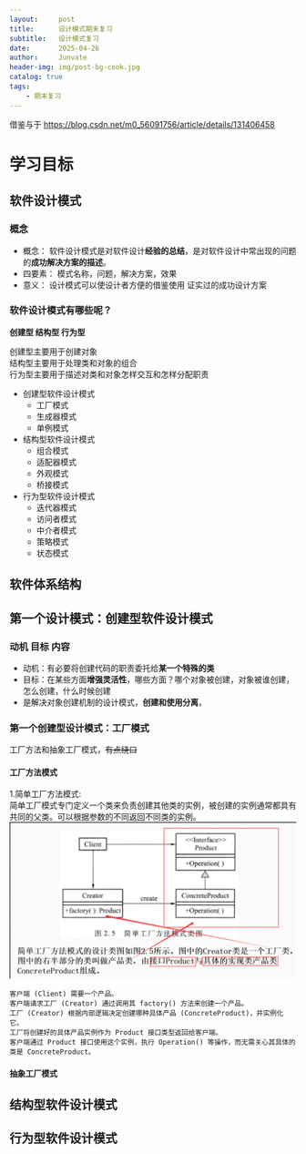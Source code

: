 ```yaml
---
layout:     post
title:      设计模式期末复习
subtitle:   设计模式复习
date:       2025-04-26
author:     Junvate
header-img: img/post-bg-cook.jpg
catalog: true
tags:
    - 期末复习
---
```

借鉴与于
https://blog.csdn.net/m0_56091756/article/details/131406458
# 学习目标
## 软件设计模式
### 概念
- 概念：
软件设计模式是对软件设计**经验的总结**，是对软件设计中常出现的问题的**成功解决方案的描述**。
- 四要素：
模式名称，问题，解决方案，效果
- 意义：
设计模式可以使设计者方便的借鉴使用 证实过的成功设计方案
### 软件设计模式有哪些呢？
**创建型 结构型 行为型**   


创建型主要用于创建对象    
结构型主要用于处理类和对象的组合  
行为型主要用于描述对类和对象怎样交互和怎样分配职责  
- 创建型软件设计模式
    - 工厂模式
    - 生成器模式
    - 单例模式
- 结构型软件设计模式
    - 组合模式
    - 适配器模式
    - 外观模式
    - 桥接模式
- 行为型软件设计模式
    - 迭代器模式
    - 访问者模式
    - 中介者模式
    - 策略模式
    - 状态模式
## 软件体系结构

## 第一个设计模式：创建型软件设计模式
### 动机 目标 内容
- 动机：有必要将创建代码的职责委托给**某一个特殊的类**
- 目标：在某些方面**增强灵活性**，哪些方面？哪个对象被创建，对象被谁创建，怎么创建，什么时候创建
- 是解决对象创建机制的设计模式，**创建和使用分离**，
### 第一个创建型设计模式：工厂模式
工厂方法和抽象工厂模式，~~有点绕口~~

#### 工厂方法模式
1.简单工厂方法模式:  
简单工厂模式专门定义一个类来负责创建其他类的实例，被创建的实例通常都具有共同的父类。可以根据参数的不同返回不同类的实例。  
![alt text](../img/image0.png)
```
客户端 (Client) 需要一个产品。
客户端请求工厂 (Creator) 通过调用其 factory() 方法来创建一个产品。
工厂 (Creator) 根据内部逻辑决定创建哪种具体产品 (ConcreteProduct)，并实例化它。
工厂将创建好的具体产品实例作为 Product 接口类型返回给客户端。
客户端通过 Product 接口使用这个实例，执行 Operation() 等操作，而无需关心其具体的类是 ConcreteProduct。
```
#### 抽象工厂模式


## 结构型软件设计模式




## 行为型软件设计模式